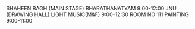 SHAHEEN BAGH (MAIN STAGE)
BHARATHANATYAM 
9:00-12:00
JNU (DRAWING HALL)
LIGHT MUSIC(M&F) 
9:00-12:30
ROOM NO 111
PAINTING 
9:00-11:00
